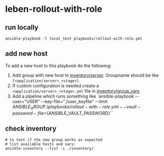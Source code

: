 # leben-rollout-with-role

## run locally

```shell
ansible-playbook -l local_test playbooks/rollout-with-role.yml 
```

## add new host

To add a new host to this playbook do the following:

1. Add group with new host to [inventory/server](./inventory/server). Groupname should be like `[<application/server>_<stage>]`.
2. If custom configuration is needed create a `<application/server>_<stage>.yml` file in [inventory/group_vars](./inventory/group_vars)
3. Add a pipeline which runs something like
   `ansible-playbook --user="USER" --key-file="./user_keyfile" --limit ${ANSIBLE_GROUP} ./playbooks/rollout-with-role.yml --vault-password-file=${ANSIBLE_VAULT_PASSWORD}``

## check inventory

```shell
# to test if the new group works as expected
# list available hosts and vars:
ansible-inventory --list -i ./inventory/
```
